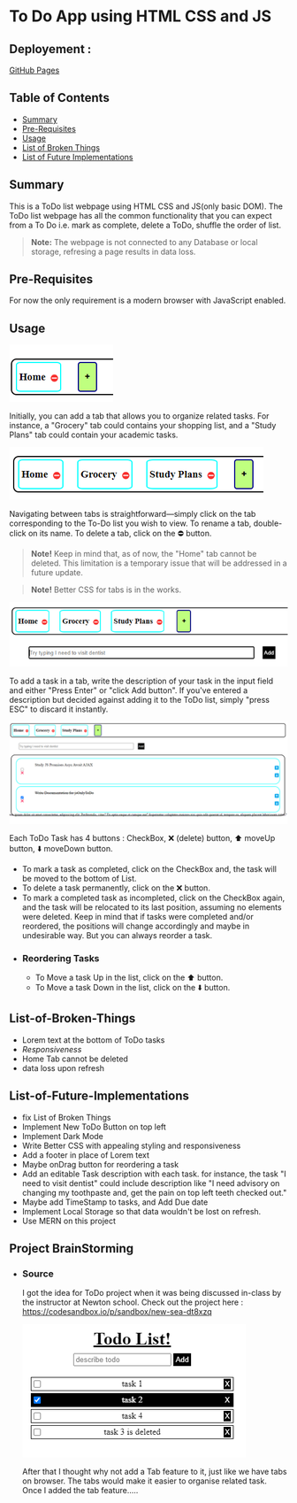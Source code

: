 # To Do App using HTML CSS and JS

## Deployement :
[GitHub Pages](https://avy10.github.io/jsOnlyToDo/)

## Table of Contents
- [Summary](#Summary)
- [Pre-Requisites](#Pre-Requisites)
- [Usage](#Usage)
- [List of Broken Things](#List-of-Broken-Things)
- [List of Future Implementations](#List-of-Future-Implementations)
## Summary
This is a ToDo list webpage using HTML CSS and JS(only basic DOM). 
The ToDo list webpage has all the common functionality that you can expect from a To Do i.e. mark as complete, delete a ToDo, shuffle the order of list.
> **Note:** The webpage is not connected to any Database or local storage, refresing a page results in data loss.

## Pre-Requisites
For now the only requirement is a modern browser with JavaScript enabled.

## Usage
![add a new Tab](readMeAssests/newTab.png)

Initially, you can add a tab that allows you to organize related tasks.
For instance, a "Grocery" tab could contains your shopping list, and a "Study Plans" tab could contain your academic tasks. 

![tabs](readMeAssests/tabs.png)

Navigating between tabs is straightforward—simply click on the tab corresponding to the To-Do list you wish to view.
To rename a tab, double-click on its name. 
To delete a tab, click on the ⛔ button. 
> **Note!** Keep in mind that, as of now, the "Home" tab cannot be deleted. This limitation is a temporary issue that will be addressed in a future update.

> **Note!** Better CSS for tabs is in the works.

![show the grocery and study plans tab](readMeAssests/TabsFinal.png)

To add a task in a tab, write the description of your task in the input field and either "Press Enter" or "click Add button". 
If you've entered a description but decided against adding it to the ToDo list, simply "press ESC" to discard it instantly.

![show the tasks](readMeAssests/showTasks.png)

Each ToDo Task has 4 buttons : CheckBox, ❌ (delete) button, ⬆️ moveUp button, ⬇️ moveDown button.
* To mark a task as completed, click on the CheckBox and, the task will be moved to the bottom of List.
* To delete a task permanently, click on the ❌ button.
* To mark a completed task as incompleted, click on the CheckBox again, and the task will be relocated to its last position, assuming no elements were deleted. Keep in mind that if tasks were completed and/or reordered, the positions will change accordingly and maybe in undesirable way. But you can always reorder a task.
* ### Reordering Tasks
  * To Move a task Up in the list, click on the ⬆️ button.
  * To Move a task Down in the list, click on the ⬇️ button.

## List-of-Broken-Things
* Lorem text at the bottom of ToDo tasks
* *Responsiveness*
* Home Tab cannot be deleted
* data loss upon refresh

## List-of-Future-Implementations
* fix List of Broken Things
* Implement New ToDo Button on top left
* Implement Dark Mode
* Write Better CSS with appealing styling and responsiveness
* Add a footer in place of Lorem text
* Maybe onDrag button for reordering a task
* Add an editable Task description with each task. for instance, the task "I need to visit dentist" could include description like "I need advisory on changing my toothpaste and, get the pain on top left teeth checked out."
* Maybe add TimeStamp to tasks, and Add Due date
* Implement Local Storage so that data wouldn't be lost on refresh.
* Use MERN on this project

## Project BrainStorming
* ### Source
    I got the idea for ToDo project when it was being discussed in-class by the instructor at Newton school. Check out the project here : https://codesandbox.io/p/sandbox/new-sea-dt8xzq

  ![inClass ToDO](readMeAssests/inClassToDo.png)
  

  After that I thought why not add a Tab feature to it, just like we have tabs on browser. The tabs would make it easier to organise related task. Once I added the tab feature.....

